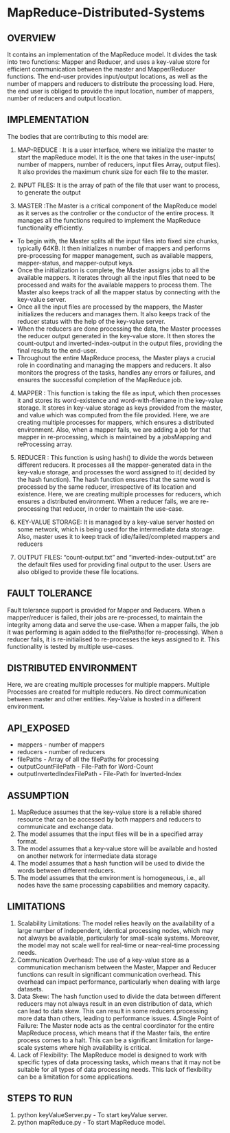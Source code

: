 # MapReduce-Distributed-Systems

## OVERVIEW
It contains an implementation of the MapReduce model. It divides the task into two functions: Mapper and Reducer, and uses a key-value store for efficient communication between the master and Mapper/Reducer functions. The end-user provides input/output locations, as well as the number of mappers and reducers to distribute the processing load.
 Here, the end user is obliged to provide the input location, number of mappers, number of reducers  and output location.

## IMPLEMENTATION
The bodies that are contributing to this model are:

1. MAP-REDUCE : It is a user interface, where we initialize the master to start the mapReduce model. It is the one that takes in the user-inputs( number of mappers, number of reducers, input files Array, output files). It also provides the maximum chunk size for each file to the master.

2. INPUT FILES: It is the array of path of the file that user want to process, to generate the output

3. MASTER :The Master is a critical component of the MapReduce model as it serves as the controller or the conductor of the entire process. It manages all the functions required to implement the MapReduce functionality efficiently.
- To begin with, the Master splits all the input files into fixed size chunks, typically 64KB. It then initializes n number of mappers and performs pre-processing for mapper management, such as available mappers, mapper-status, and mapper-output keys.
- Once the initialization is complete, the Master assigns jobs to all the available mappers. It iterates through all the input files that need to be processed and waits for the available mappers to process them. The Master also keeps track of all the mapper status by connecting with the key-value server.
- Once all the input files are processed by the mappers, the Master initializes the reducers and manages them. It also keeps track of the reducer status with the help of the key-value server.
- When the reducers are done processing the data, the Master processes the reducer output generated in the key-value store. It then stores the count-output and inverted-index-output in the output files, providing the final results to the end-user.
- Throughout the entire MapReduce process, the Master plays a crucial role in coordinating and managing the mappers and reducers. It also monitors the progress of the tasks, handles any errors or failures, and ensures the successful completion of the MapReduce job.

4. MAPPER : This function is taking the file as input, which then processes it and stores its word-existence and word-with-filename in the key-value storage. It stores in key-value storage as keys provided from the master, and value which was computed from the file provided.
Here, we are creating multiple processes for mappers, which ensures a distributed environment.
Also, when a mapper fails, we are adding a job for that mapper in re-processing, which is maintained by a jobsMapping and reProcessing array.

5. REDUCER : This function is using hash() to divide the words between different reducers. It processes all the mapper-generated data in the key-value storage, and processes the word assigned to it( decided by the hash function). The hash function ensures that the same word is processed by the same reducer, irrespective of its location and existence.
Here, we are creating multiple processes for reducers, which ensures a distributed environment.
When a reducer fails, we are re-processing that reducer, in order to maintain the use-case.

6. KEY-VALUE STORAGE: It is managed by a key-value server hosted on some network, which is being used for the intermediate data storage. Also, master uses it to keep track of idle/failed/completed mappers and reducers

7. OUTPUT FILES: “count-output.txt” and “inverted-index-output.txt” are the default files used for providing final output to the user. Users are also obliged to provide these file locations.

## FAULT TOLERANCE
Fault tolerance support is provided for Mapper and Reducers.
When a mapper/reducer is failed, their jobs are re-processed, to maintain the integrity among data and serve the use-case.
When a mapper fails, the job it was performing is again added to the filePaths(for re-processing).
When a reducer fails, it is re-initialised to re-processes the keys assigned to it.
This functionality is tested by multiple use-cases.

## DISTRIBUTED ENVIRONMENT
Here, we are creating multiple processes for multiple mappers.
Multiple Processes are created for multiple reducers.
No direct communication between master and other entities.
Key-Value is hosted in a different environment.

## API_EXPOSED
- mappers - number of mappers
- reducers - number of reducers
- filePaths - Array of all the filePaths for processing
- outputCountFilePath - File-Path for Word-Count
- outputInvertedIndexFilePath - File-Path for Inverted-Index

## ASSUMPTION
1. MapReduce assumes that the key-value store is a reliable shared resource that can be accessed by both mappers and reducers to communicate and exchange data.
2. The model assumes that the input files will be in a specified array format.
3. The model assumes that a key-value store will be available and hosted on another network for intermediate data storage
4. The model assumes that a hash function will be used to divide the words between different reducers.
5. The model assumes that the environment is homogeneous, i.e., all nodes have the same processing capabilities and memory capacity.

## LIMITATIONS
1. Scalability Limitations: The model relies heavily on the availability of a large number of independent, identical processing nodes, which may not always be available, particularly for small-scale systems. Moreover, the model may not scale well for real-time or near-real-time processing needs.
2. Communication Overhead: The use of a key-value store as a communication mechanism between the Master, Mapper and Reducer functions can result in significant communication overhead. This overhead can impact performance, particularly when dealing with large datasets.
3. Data Skew: The hash function used to divide the data between different reducers may not always result in an even distribution of data, which can lead to data skew. This can result in some reducers processing more data than others, leading to performance issues.
4.Single Point of Failure: The Master node acts as the central coordinator for the entire MapReduce process, which means that if the Master fails, the entire process comes to a halt. This can be a significant limitation for large-scale systems where high availability is critical.
5. Lack of Flexibility: The MapReduce model is designed to work with specific types of data processing tasks, which means that it may not be suitable for all types of data processing needs. This lack of flexibility can be a limitation for some applications.

## STEPS TO RUN
1. python keyValueServer.py - To start keyValue server.
2. python mapReduce.py - To start MapReduce model.






